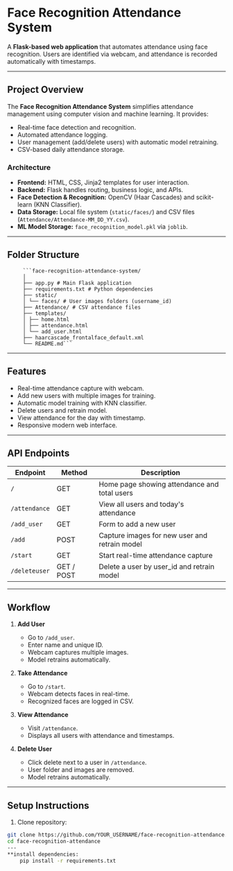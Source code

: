 # Face Recognition Attendance System

A **Flask-based web application** that automates attendance using face recognition. Users are identified via webcam, and attendance is recorded automatically with timestamps.

---

## Project Overview

The **Face Recognition Attendance System** simplifies attendance management using computer vision and machine learning. It provides:

- Real-time face detection and recognition.
- Automated attendance logging.
- User management (add/delete users) with automatic model retraining.
- CSV-based daily attendance storage.

### Architecture

- **Frontend:** HTML, CSS, Jinja2 templates for user interaction.
- **Backend:** Flask handles routing, business logic, and APIs.
- **Face Detection & Recognition:** OpenCV (Haar Cascades) and scikit-learn (KNN Classifier).
- **Data Storage:** Local file system (`static/faces/`) and CSV files (`Attendance/Attendance-MM_DD_YY.csv`).
- **ML Model Storage:** `face_recognition_model.pkl` via `joblib`.

---
## Folder Structure
         ```face-recognition-attendance-system/
         │
         ├── app.py # Main Flask application
         ├── requirements.txt # Python dependencies
         ├── static/
         │ └── faces/ # User images folders (username_id)
         ├── Attendance/ # CSV attendance files
         ├── templates/
         │ ├── home.html
         │ ├── attendance.html
         │ └── add_user.html
         ├── haarcascade_frontalface_default.xml
         └── README.md```

---

## Features

- Real-time attendance capture with webcam.
- Add new users with multiple images for training.
- Automatic model training with KNN classifier.
- Delete users and retrain model.
- View attendance for the day with timestamp.
- Responsive modern web interface.

---

## API Endpoints

| Endpoint | Method | Description |
|----------|--------|-------------|
| `/` | GET | Home page showing attendance and total users |
| `/attendance` | GET | View all users and today's attendance |
| `/add_user` | GET | Form to add a new user |
| `/add` | POST | Capture images for new user and retrain model |
| `/start` | GET | Start real-time attendance capture |
| `/deleteuser` | GET / POST | Delete a user by user_id and retrain model |

---

## Workflow

1. **Add User**
   - Go to `/add_user`.
   - Enter name and unique ID.
   - Webcam captures multiple images.
   - Model retrains automatically.

2. **Take Attendance**
   - Go to `/start`.
   - Webcam detects faces in real-time.
   - Recognized faces are logged in CSV.

3. **View Attendance**
   - Visit `/attendance`.
   - Displays all users with attendance and timestamps.

4. **Delete User**
   - Click delete next to a user in `/attendance`.
   - User folder and images are removed.
   - Model retrains automatically.

---

## Setup Instructions

1. Clone repository:

```bash
git clone https://github.com/YOUR_USERNAME/face-recognition-attendance.git
cd face-recognition-attendance
---
**install dependencies:
    pip install -r requirements.txt
